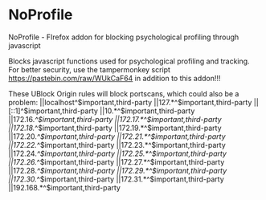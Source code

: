 # NoProfile
NoProfile - FIrefox addon for blocking psychological profiling through javascript

Blocks javascript functions used for psychological profiling and tracking.
For better security, use the tampermonkey script https://pastebin.com/raw/WUkCaF64 in addition to this addon!!!

These UBlock Origin rules will block portscans, which could also be a problem:
    ||localhost^$important,third-party
    ||127.*^$important,third-party
    ||[::1]^$important,third-party
    ||10.*^$important,third-party
    ||172.16.*^$important,third-party
    ||172.17.*^$important,third-party
    ||172.18.*^$important,third-party
    ||172.19.*^$important,third-party
    ||172.20.*^$important,third-party
    ||172.21.*^$important,third-party
    ||172.22.*^$important,third-party
    ||172.23.*^$important,third-party
    ||172.24.*^$important,third-party
    ||172.25.*^$important,third-party
    ||172.26.*^$important,third-party
    ||172.27.*^$important,third-party
    ||172.28.*^$important,third-party
    ||172.29.*^$important,third-party
    ||172.30.*^$important,third-party
    ||172.31.*^$important,third-party
    ||192.168.*^$important,third-party
